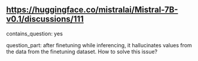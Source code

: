 ## https://huggingface.co/mistralai/Mistral-7B-v0.1/discussions/111

contains_question: yes

question_part: after finetuning while inferencing, it hallucinates values from the data from the finetuning dataset. How to solve this issue?